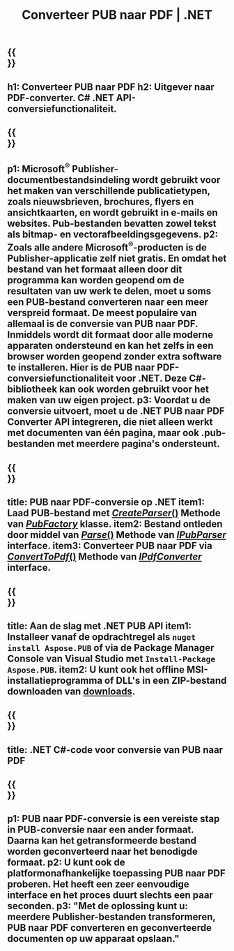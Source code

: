 ﻿---
translation: true
template: /_templates/conversion-child-net.md
title: Converteer PUB naar PDF | .NET
description: Converteer PUB naar PDF met .NET API op elk platform. Publisher-conversiefunctionaliteit die eenvoudig in uw oplossing kan worden geïntegreerd.
url: /net/conversion/pub-to-pdf/
metakeywords: pub naar pdf net, converteer pub naar pdf net, pub naar pdf c# converter, converteer pub naar pdf c#, pub naar pdf c#
family: pub
platformtag: net
feature: conversion
---

{{<section banner>}}
---
h1: Converteer PUB naar PDF
h2: Uitgever naar PDF-converter. С# .NET API-conversiefunctionaliteit.
---

{{<section overview>}}
---
p1: Microsoft<sup>®</sup> Publisher-documentbestandsindeling wordt gebruikt voor het maken van verschillende publicatietypen, zoals nieuwsbrieven, brochures, flyers en ansichtkaarten, en wordt gebruikt in e-mails en websites. Pub-bestanden bevatten zowel tekst als bitmap- en vectorafbeeldingsgegevens.
p2: Zoals alle andere Microsoft<sup>®</sup>-producten is de Publisher-applicatie zelf niet gratis. En omdat het bestand van het formaat alleen door dit programma kan worden geopend om de resultaten van uw werk te delen, moet u soms een PUB-bestand converteren naar een meer verspreid formaat. De meest populaire van allemaal is de conversie van PUB naar PDF. Inmiddels wordt dit formaat door alle moderne apparaten ondersteund en kan het zelfs in een browser worden geopend zonder extra software te installeren. Hier is de PUB naar PDF-conversiefunctionaliteit voor .NET. Deze C#-bibliotheek kan ook worden gebruikt voor het maken van uw eigen project.
p3: Voordat u de conversie uitvoert, moet u de .NET PUB naar PDF Converter API integreren, die niet alleen werkt met documenten van één pagina, maar ook .pub-bestanden met meerdere pagina's ondersteunt.
---

{{<section feature1>}}
---
title: PUB naar PDF-conversie op .NET
item1: Laad PUB-bestand met [*CreateParser*()](https://reference.aspose.com/pub/net/aspose.pub/pubfactory/methods/createparser/index) Methode van [*PubFactory*](https://reference.aspose.com/pub/net/aspose.pub/pubfactory) klasse.
item2: Bestand ontleden door middel van [*Parse*()](https://reference.aspose.com/pub/net/aspose.pub/ipubparser/methods/parse) Methode van [*IPubParser*](https://reference.aspose.com/pub/net/aspose.pub/ipubparser) interface.
item3: Converteer PUB naar PDF via [*ConvertToPdf*()](https://reference.aspose.com/pub/net/aspose.pub/ipdfconverter/methods/converttopdf) Methode van [*IPdfConverter*](https://reference.aspose.com/pub/net/aspose.pub/ipdfconverter) interface.
---

{{<section feature2>}}
---
title: Aan de slag met .NET PUB API
item1: Installeer vanaf de opdrachtregel als ```nuget install Aspose.PUB``` of via de Package Manager Console van Visual Studio met ```Install-Package Aspose.PUB```.
item2: U kunt ook het offline MSI-installatieprogramma of DLL's in een ZIP-bestand downloaden van [downloads](https://releases.aspose.com/pub/net).
---

{{<section codeexample>}}
---
title: .NET C#-code voor conversie van PUB naar PDF
---

{{<section summary>}}
---
p1: PUB naar PDF-conversie is een vereiste stap in PUB-conversie naar een ander formaat. Daarna kan het getransformeerde bestand worden geconverteerd naar het benodigde formaat.
p2: U kunt ook de platformonafhankelijke toepassing PUB naar PDF proberen. Het heeft een zeer eenvoudige interface en het proces duurt slechts een paar seconden.
p3: "Met de oplossing kunt u: meerdere Publisher-bestanden transformeren, PUB naar PDF converteren en geconverteerde documenten op uw apparaat opslaan."
---
